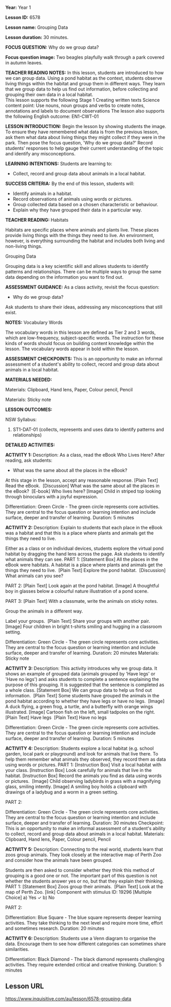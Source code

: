 
**Year:** Year 1

**Lesson ID:** 6578

**Lesson name:** Grouping Data

**Lesson duration:** 30 minutes.

**FOCUS QUESTION:** Why do we group data?

**Focus question image:**
Two beagles playfully walk through a park covered in autumn leaves.

**TEACHER READING NOTES:**
In this lesson, students are introduced to how we can group data. Using a pond habitat as the context, students observe living things within the habitat and group them in different ways. They learn that we group data to help us find out information, before collecting and grouping their own data in a local habitat.  
 This lesson supports the following Stage 1 Creating written texts Science content point:  Use nouns, noun groups and verbs to create notes, annotations and labels to document observations 
 The lesson also supports the following English outcome:  EN1-CWT-01

**LESSON INTRODUCTION:**
Begin the lesson by showing students the image. To ensure they have remembered
what data is from the previous lesson, ask them what data about living things
they might collect if they were in the park. Then pose the focus question, 'Why
do we group data?' Record students’ responses to help gauge their current
understanding of the topic and identify any misconceptions.

**LEARNING INTENTIONS:**
Students are learning to:
- Collect, record and group data about animals in a local habitat.

**SUCCESS CRITERIA:**
By the end of this lesson, students will:
- Identify animals in a habitat.
- Record observations of animals using words or pictures.
- Group collected data based on a chosen characteristic or behaviour.
- Explain why they have grouped their data in a particular way.

**TEACHER READING:**
Habitats

Habitats are specific places where animals and plants live. These places provide
living things with the things they need to live. An environment, however, is
everything surrounding the habitat and includes both living and non-living
things.

Grouping Data

Grouping data is a key scientific skill and allows students to identify patterns
and relationships. There can be multiple ways to group the same data depending
on the information you want to find out.

**ASSESSMENT GUIDANCE:**
As a class activity, revisit the focus question:

 * Why do we group data?

Ask students to share their ideas, addressing any misconceptions that still
exist.

**NOTES:**
Vocabulary Words

The vocabulary words in this lesson are defined as Tier 2 and 3 words, which are
low-frequency, subject-specific words. The instruction for these kinds of words
should focus on building content knowledge within the lesson. The vocabulary
words appear in bold within the lesson.

**ASSESSMENT CHECKPOINTS:**
This is an opportunity to make an informal assessment of a student's ability to
collect, record and group data about animals in a local habitat.

**MATERIALS NEEDED:**

  Materials: Clipboard, Hand lens, Paper, Colour pencil, Pencil

  Materials: Sticky note

**LESSON OUTCOMES:**

NSW Syllabus:
1. ST1-DAT-01 (collects, represents and uses data to identify patterns and relationships)

**DETAILED ACTIVITIES:**

**ACTIVITY 1:**
Description: As a class, read the eBook Who Lives Here? After reading, ask students:

 * What was the same about all the places in the eBook?

At this stage in the lesson, accept any reasonable response.
[Plain Text] Read the eBook. 
[Discussion] What was the same about all the places in the eBook? 
[E-book] Who lives here?
[Image] Child in striped top looking through binoculars with a joyful expression.

Differentiation: Green Circle - The green circle represents core activities. They are central to the focus question or learning intention and include surface, deeper and transfer of learning.
Duration: 5 minutes

**ACTIVITY 2:**
Description: Explain to students that each place in the eBook was a habitat and that this is
a place where plants and animals get the things they need to live.

Either as a class or on individual devices, students explore the virtual pond
habitat by dragging the hand lens across the page. Ask students to identify what
animals they can see.
PART 1:
[Statement Box] All the places in the eBook were habitats. A habitat is a place where plants and
animals get the things they need to live. 
[Plain Text] Explore the pond habitat. 
[Discussion] What animals can you see?

PART 2:
[Plain Text] Look again at the pond habitat.
[Image] A thoughtful boy in glasses below a colourful nature illustration of a pond scene.

PART 3:
[Plain Text] With a classmate, write the animals on sticky notes.

Group the animals in a different way. 

Label your groups. 
[Plain Text] Share your groups with another pair.
[Image] Four children in bright t-shirts smiling and hugging in a classroom setting.

Differentiation: Green Circle - The green circle represents core activities. They are central to the focus question or learning intention and include surface, deeper and transfer of learning.
Duration: 20 minutes
Materials: Sticky note

**ACTIVITY 3:**
Description: This activity introduces why we group data. It shows an example of grouped data
(animals grouped by 'Have legs' or 'Have no legs') and asks students to complete
a sentence explaining the purpose of this grouping. It is suggested that the
sentence is completed as a whole class.
[Statement Box] We can group data to help us find out information. 
[Plain Text] Some students have grouped the animals in the pond habitat according to whether
they have legs or have no legs. 
[Image] A duck flying, a green frog, a turtle, and a butterfly with orange wings illustrated.
[Image] Cartoon fish on the left, small tadpoles on the right.
[Plain Text] Have legs 
[Plain Text] Have no legs

Differentiation: Green Circle - The green circle represents core activities. They are central to the focus question or learning intention and include surface, deeper and transfer of learning.
Duration: 5 minutes

**ACTIVITY 4:**
Description: Students explore a local habitat (e.g. school garden, local park or playground)
and look for animals that live there. To help them remember what animals they
observed, they record them as data using words or pictures.
PART 1:
[Instruction Box] Visit a local habitat with your class.
[Instruction Box] Look carefully for animals that live in the habitat.
[Instruction Box] Record the animals you find as data using words or pictures. 
[Image] Child observing ladybirds in grass with a magnifying glass, smiling intently.
[Image] A smiling boy holds a clipboard with drawings of a ladybug and a worm in a green setting.

PART 2:

Differentiation: Green Circle - The green circle represents core activities. They are central to the focus question or learning intention and include surface, deeper and transfer of learning.
Duration: 30 minutes
Checkpoint: This is an opportunity to make an informal assessment of a student's ability to
collect, record and group data about animals in a local habitat.
Materials: Clipboard, Hand lens, Paper, Colour pencil, Pencil

**ACTIVITY 5:**
Description: Connecting to the real world, students learn that zoos group animals. They look
closely at the interactive map of Perth Zoo and consider how the animals have
been grouped.

Students are then asked to consider whether they think this method of grouping
is a good one or not. The important part of this question is not whether the
students answer yes or no, but that they explain their thinking.
PART 1:
[Statement Box] Zoos group their animals. 
[Plain Text] Look at the map of Perth Zoo.
[link] Component with stimulus ID: 19296
[Multiple Choice]
  a) Yes  ✓
  b) No

PART 2:

Differentiation: Blue Square - The blue square represents deeper learning activities. They take thinking to the next level and require more time, effort and sometimes research.
Duration: 20 minutes

**ACTIVITY 6:**
Description: Students use a Venn diagram to organise the data. Encourage them to see how
different categories can sometimes share similarities.

Differentiation: Black Diamond - The black diamond represents challenging activities. They require extended critical and creative thinking.
Duration: 5 minutes


## Lesson URL
https://www.inquisitive.com/au/lesson/6578-grouping-data